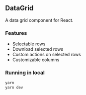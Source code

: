 ## DataGrid

A data grid component for React. 

### Features

- Selectable rows
- Download selected rows
- Custom actions on selected rows
- Customizable columns


### Running in local

```bash
yarn
yarn dev
```
